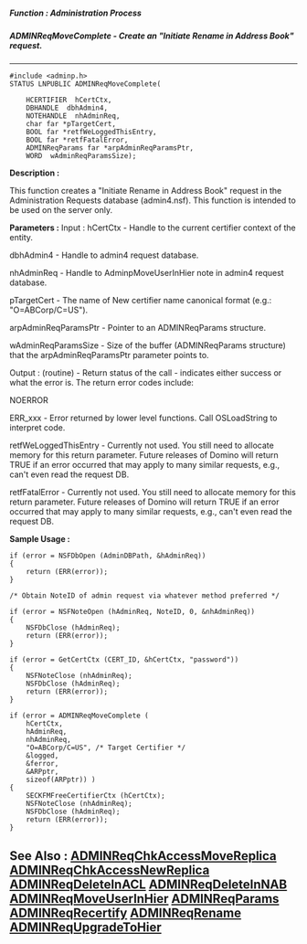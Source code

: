 ##### Function : Administration Process
##### ADMINReqMoveComplete - Create an "Initiate Rename in Address Book" request.
---
```
#include <adminp.h>
STATUS LNPUBLIC ADMINReqMoveComplete(

	HCERTIFIER  hCertCtx,
	DBHANDLE  dbhAdmin4,
	NOTEHANDLE  nhAdminReq,
	char far *pTargetCert,
	BOOL far *retfWeLoggedThisEntry,
	BOOL far *retfFatalError,
	ADMINReqParams far *arpAdminReqParamsPtr,
	WORD  wAdminReqParamsSize);
```
**Description :**

This function creates a "Initiate Rename in Address Book" request in the 
Administration Requests database (admin4.nsf). This function is intended to be 
used on the server only.

**Parameters :**
Input :
hCertCtx  -  Handle to the current certifier context of the entity.

dbhAdmin4  -  Handle to admin4 request database.

nhAdminReq  -  Handle to AdminpMoveUserInHier note in admin4 request database.

pTargetCert  -  The name of New certifier name canonical format (e.g.: "O=ABCorp/C=US").

arpAdminReqParamsPtr  -  Pointer to an ADMINReqParams structure.

wAdminReqParamsSize  -  Size of the buffer (ADMINReqParams structure) that the arpAdminReqParamsPtr parameter points to.

Output :
(routine)  -  Return status of the call - indicates either success or what the error is.  The return error codes include:

NOERROR

ERR_xxx - Error returned by lower level functions. Call OSLoadString to interpret code.


retfWeLoggedThisEntry  -  Currently not used. You still need to allocate memory for this return parameter.  Future releases of Domino will return TRUE if an error occurred that may apply to many similar requests, e.g., can't even read the request DB.

retfFatalError  -  Currently not used. You still need to allocate memory for this return parameter.  Future releases of Domino will return TRUE if an error occurred that may apply to many similar requests, e.g., can't even read the request DB.


**Sample Usage :**
```
if (error = NSFDbOpen (AdminDBPath, &hAdminReq))
{
	return (ERR(error));
}

/* Obtain NoteID of admin request via whatever method preferred */ 

if (error = NSFNoteOpen (hAdminReq, NoteID, 0, &nhAdminReq))
{
	NSFDbClose (hAdminReq);
	return (ERR(error));
}

if (error = GetCertCtx (CERT_ID, &hCertCtx, "password"))
{
	NSFNoteClose (nhAdminReq);
	NSFDbClose (hAdminReq);
	return (ERR(error));
}
      
if (error = ADMINReqMoveComplete (
	hCertCtx,
	hAdminReq,
	nhAdminReq,
	"O=ABCorp/C=US", /* Target Certifier */
	&logged,
	&ferror,
	&ARPptr,
	sizeof(ARPptr)) )
{
	SECKFMFreeCertifierCtx (hCertCtx);
	NSFNoteClose (nhAdminReq);
	NSFDbClose (hAdminReq);
	return (ERR(error));
}
```
**See Also :**
[ADMINReqChkAccessMoveReplica](/reference/Func/ADMINReqChkAccessMoveReplica)
[ADMINReqChkAccessNewReplica](/reference/Func/ADMINReqChkAccessNewReplica)
[ADMINReqDeleteInACL](/reference/Func/ADMINReqDeleteInACL)
[ADMINReqDeleteInNAB](/reference/Func/ADMINReqDeleteInNAB)
[ADMINReqMoveUserInHier](/reference/Func/ADMINReqMoveUserInHier)
[ADMINReqParams](/reference/Data/ADMINReqParams)
[ADMINReqRecertify](/reference/Func/ADMINReqRecertify)
[ADMINReqRename](/reference/Func/ADMINReqRename)
[ADMINReqUpgradeToHier](/reference/Func/ADMINReqUpgradeToHier)
---
